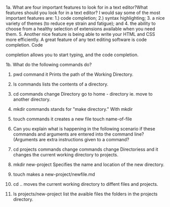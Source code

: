 1a. What are four important features to look for in a text editor?What features should you look for in a text editor? I would say some
of the most important features are:
 1.) code completion; 
 2.) syntax highlighting; 
 3. a nice variety of themes (to reduce eye strain and
fatigue); and 
4. the ability to choose from a healthy selection of
extensions available when you need them. 
5. Another nice feature is being able to write your HTML and CSS more
efficiently. 
A great feature of any text editing software is code completion. Code

completion allows you to start typing, and the code completion.

1b. What do the following commands do?
1. pwd command it Prints the path of the Working Directory. 
2. ls commands lists the contents of a directory.
3. cd commands change Directory go to home - directory ie. move to another directory. 
4. mkdir commands stands for "make directory." With mkdir 
5. touch commands it creates a new file  touch name-of-file

6. Can you explain what is happening in the following scenario if these commands and arguments are entered into the command line? (Arguments are extra instructions given to a command?

1. cd projects commands change commands change Directoriess and it changes the current working directory to projects.
2. mkdir new-project Specifies the name and location of the new directory.
3. touch makes a new-project/newfile.md
4. cd .. moves the current working directory to diffent files and projects. 
5. ls projects/new-project list the avaible files the folders in the projects directory. 
